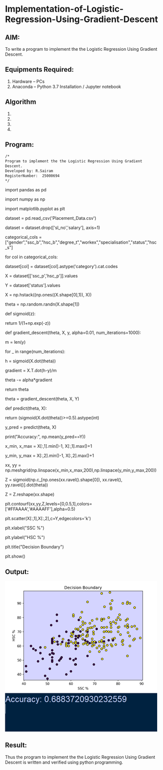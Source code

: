 # Implementation-of-Logistic-Regression-Using-Gradient-Descent

## AIM:
To write a program to implement the the Logistic Regression Using Gradient Descent.

## Equipments Required:
1. Hardware – PCs
2. Anaconda – Python 3.7 Installation / Jupyter notebook

## Algorithm
1. 
2. 
3. 
4. 

## Program:
```
/*
Program to implement the the Logistic Regression Using Gradient Descent.
Developed by: R.Sairam
RegisterNumber:  25000694
*/
```
import pandas as pd

import numpy as np

import matplotlib.pyplot as plt

dataset = pd.read_csv('Placement_Data.csv')

dataset = dataset.drop(['sl_no','salary'], axis=1)

categorical_cols = ["gender","ssc_b","hsc_b","degree_t","workex","specialisation","status","hsc_s"]

for col in categorical_cols:

   dataset[col] = dataset[col].astype('category').cat.codes

X = dataset[['ssc_p','hsc_p']].values

Y = dataset['status'].values

X = np.hstack((np.ones((X.shape[0],1)), X))

theta = np.random.randn(X.shape[1])

def sigmoid(z):

   return 1/(1+np.exp(-z))

def gradient_descent(theta, X, y, alpha=0.01, num_iterations=1000):

   m = len(y)
   
   for _ in range(num_iterations):
   
   h = sigmoid(X.dot(theta))
      
   gradient = X.T.dot(h-y)/m
   
   theta -= alpha*gradient
   
   return theta

theta = gradient_descent(theta, X, Y)

def predict(theta, X):

   return (sigmoid(X.dot(theta))>=0.5).astype(int)

y_pred = predict(theta, X)

print("Accuracy:", np.mean(y_pred==Y))

x_min, x_max = X[:,1].min()-1, X[:,1].max()+1

y_min, y_max = X[:,2].min()-1, X[:,2].max()+1

xx, yy = np.meshgrid(np.linspace(x_min,x_max,200),np.linspace(y_min,y_max,200))

Z = sigmoid(np.c_[np.ones(xx.ravel().shape[0]), xx.ravel(), yy.ravel()].dot(theta))

Z = Z.reshape(xx.shape)

plt.contourf(xx,yy,Z,levels=[0,0.5,1],colors=['#FFAAAA','#AAAAFF'],alpha=0.5)

plt.scatter(X[:,1],X[:,2],c=Y,edgecolors='k')

plt.xlabel("SSC %")

plt.ylabel("HSC %")

plt.title("Decision Boundary")

plt.show()


## Output:
<img src="ex6 output 1.png" alt="Output" width="500">

<img src="ex6 output 2.png" alt="Output" width="500">


## Result:
Thus the program to implement the the Logistic Regression Using Gradient Descent is written and verified using python programming.

